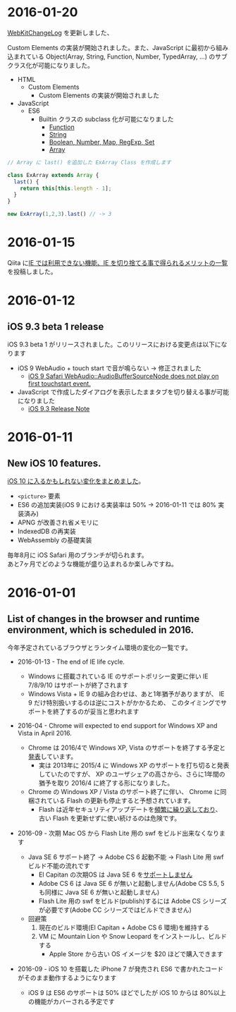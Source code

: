 # 2016-01-20

[WebKitChangeLog](https://github.com/uupaa/WebKitChangeLog/wiki/_compare/ca67cb1bb26f16f062937307eeac781b76cbc9b8...fae22e62d49a6be00b823f574bf8803b2eb9ac2c) を更新しました、

Custom Elements の実装が開始されました。また、JavaScript に最初から組み込まれている Object(Array, String, Function, Number, TypedArray, ...) のサブクラス化が可能になりました。

- HTML
    - Custom Elements
        - Custom Elements の実装が開始されました
- JavaScript
    - ES6
        - Builtin クラスの subclass 化が可能になりました
            - [Function](https://trac.webkit.org/changeset/195070)
            - [String](https://trac.webkit.org/changeset/194998)
            - [Boolean, Number, Map, RegExp, Set](http://trac.webkit.org/changeset/194643)
            - [Array](http://trac.webkit.org/changeset/194612)

```js
// Array に last() を追加した ExArray Class を作成します

class ExArray extends Array {
  last() {
    return this[this.length - 1];
  }
}

new ExArray(1,2,3).last() // -> 3
```

# 2016-01-15

Qiita に[IE では利用できない機能、IE を切り捨てる事で得られるメリットの一覧](http://qiita.com/uupaa/items/aa636deeeb12a2c61b78) を投稿しました。

# 2016-01-12

## iOS 9.3 beta 1 release

iOS 9.3 beta 1 がリリースされました。このリリースにおける変更点は以下になります

- iOS 9 WebAudio + touch start で音が鳴らない -> 修正されました
    - [iOS 9 Safari WebAudio::AudioBufferSourceNode does not play on first touchstart event.](http://qiita.com/uupaa/items/e5856e3cb2a9fc8c5507)
- JavaScript で作成したダイアログを表示したままタブを切り替える事が可能になりました
    - [iOS 9.3 Release Note](http://adcdownload.apple.com/iOS/iOS_9.3_beta_Configuration_Profile/iOS_9.3_beta_Release_Notes.pdf)


# 2016-01-11

## New iOS 10 features.

[iOS 10 に入るかもしれない変化をまとめました](https://github.com/uupaa/WebKitChangeLog/wiki/iOS10.changesets)。

- `<picture>` 要素
- ES6 の追加実装(iOS 9 における実装率は 50% → 2016-01-11 では 80% 実装済み)
- APNG が改善され省メモリに
- IndexedDB の再実装
- WebAssembly の基礎実装

毎年8月に iOS Safari 用のブランチが切られます。  
あと7ヶ月でどのような機能が盛り込まれるか楽しみですね。

# 2016-01-01

## List of changes in the browser and runtime environment, which is scheduled in 2016.

今年予定されているブラウザとランタイム環境の変化の一覧です。

- 2016-01-13 - The end of IE life cycle.
    - Windows に搭載されている IE のサポートポリシー変更に伴い
      IE 7/8/9/10 はサポートが終了されます
    - Windows Vista + IE 9 の組み合わせは、あと1年猶予がありますが、
      IE 9 だけ特別扱いするのは逆にコストがかかるため、
      このタイミングでサポートを終了するのが妥当と思われます

- 2016-04 - Chrome will expected to end support for Windows XP and Vista in April 2016.
    - Chrome は 2016/4で Windows XP, Vista のサポートを終了する予定と[発表](http://chrome.blogspot.jp/2015/11/updates-to-chrome-platform-support.html)しています。
        - 実は 2013年に 2015/4 に Windows XP のサポートを打ち切ると発表していたのですが、
          XP のユーザシェアの高さから、さらに1年間の猶予を取り 2016/4 に終了する形になりました。
    - Chrome の Windows XP / Vista のサポート終了に伴い、
      Chrome に同梱されている Flash の更新も停止すると予想されています。
        - Flash は近年セキュリティアップデートを[頻繁に繰り返しており](http://internet.watch.impress.co.jp/docs/column/security/20150901_718839.html)、
          古い Flash を更新せずに使い続けるのは危険です。

- 2016-09 - 次期 Mac OS から Flash Lite 用の swf をビルド出来なくなります
    - Java SE 6 サポート終了 → Adobe CS 6 起動不能 → Flash Lite 用 swf ビルド不能の流れです
        - El Capitan の次期OS は Java SE 6 を[サポートしません](https://www.java.com/ja/download/faq/java_6.xml)
        - Adobe CS 6 は Java SE 6 が無いと起動しません(Adobe CS 5.5, 5 も同様に Java SE 6 が無いと起動しません)
        - Flash Lite 用の swf をビルド(publish)するには Adobe CS シリーズが必要です(Adobe CC シリーズではビルドできません)
    - 回避策
        1. 現在のビルド環境(El Capitan + Adobe CS 6 環境)を維持する
        2. VM に Mountain Lion や Snow Leopard をインストールし、ビルドする
            - Apple Store から古い OS イメージを $20 ほどで購入できます

- 2016-09 - iOS 10 を搭載した iPhone 7 が発売され ES6 で書かれたコードがそのまま動作するようになります
    - iOS 9 は ES6 のサポートは 50% ほどでしたが iOS 10 からは 80%以上の機能がカバーされる予定です



